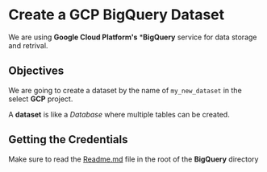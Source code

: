# Create a GCP BigQuery Dataset

We are using **Google Cloud Platform's** ***BigQuery** service 
for data storage and retrival.

## Objectives

We are going to create a dataset by the name of `my_new_dataset` in the select **GCP** project.

A **dataset** is like a *Database* where multiple tables can be created. 

## Getting the Credentials

Make sure to read the [Readme.md](../Readme.md) file in the root of the **BigQuery** directory
